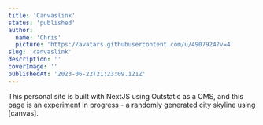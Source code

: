 ```yaml
---
title: 'Canvaslink'
status: 'published'
author:
  name: 'Chris'
  picture: 'https://avatars.githubusercontent.com/u/4907924?v=4'
slug: 'canvaslink'
description: ''
coverImage: ''
publishedAt: '2023-06-22T21:23:09.121Z'
---
```


This personal site is built with NextJS using Outstatic as a CMS, and this page is an experiment in progress - a randomly generated city skyline using [canvas].

